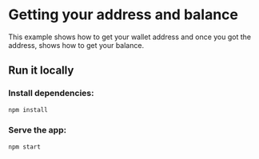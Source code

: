 # Getting your address and balance

This example shows how to get your wallet address and once you got the address,
shows how to get your balance.

## Run it locally

### Install dependencies:

```bash
npm install
```

### Serve the app:

```bash
npm start
```
